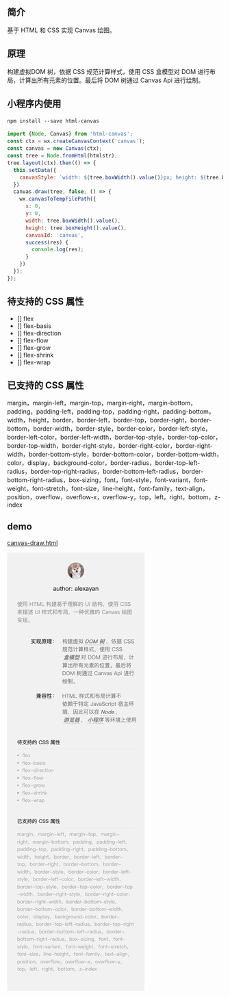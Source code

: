## 简介

基于 HTML 和 CSS 实现 Canvas 绘图。

## 原理

构建虚拟DOM 树，依据 CSS 规范计算样式，使用 CSS 盒模型对 DOM 进行布局，计算出所有元素的位置。最后将 DOM 树通过 Canvas Api 进行绘制。

## 小程序内使用

`npm install --save html-canvas`

```javascript
import {Node, Canvas} from 'html-canvas';
const ctx = wx.createCanvasContext('canvas');
const canvas = new Canvas(ctx);
const tree = Node.fromHtml(htmlstr);
tree.layout(ctx).then(() => {
  this.setData({
    canvasStyle: `width: ${tree.boxWidth().value()}px; height: ${tree.boxHeight().value()}px;`
  })
  canvas.draw(tree, false, () => {
    wx.canvasToTempFilePath({
      x: 0,
      y: 0,
      width: tree.boxWidth().value(),
      height: tree.boxHeight().value(),
      canvasId: 'canvas',
      success(res) {
        console.log(res);
      }
    })
  });
});
```

## 待支持的 CSS 属性

- [] flex
- [] flex-basis
- [] flex-direction
- [] flex-flow
- [] flex-grow
- [] flex-shrink
- [] flex-wrap

## 已支持的 CSS 属性

margin，margin-left，margin-top，margin-right，margin-bottom，padding，padding-left，padding-top，padding-right，padding-bottom，width，height，border，border-left，border-top，border-right，border-bottom，border-width，border-style，border-color，border-left-style，border-left-color，border-left-width，border-top-style，border-top-color，border-top-width，border-right-style，border-right-color，border-right-width，border-bottom-style，border-bottom-color，border-bottom-width，color，display，background-color，border-radius，border-top-left-radius，border-top-right-radius，border-bottom-left-radius，border-bottom-right-radius，box-sizing，font，font-style，font-variant，font-weight，font-stretch，font-size，line-height，font-family，text-align，position，overflow，overflow-x，overflow-y，top，left，right，bottom，z-index

## demo

[canvas-draw.html](./canvas-draw.html)

![canvas-draw](canvas-draw.png)